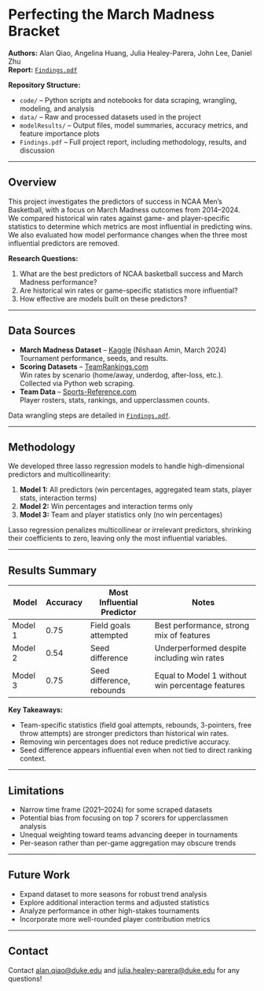 # Perfecting the March Madness Bracket

**Authors:** Alan Qiao, Angelina Huang, Julia Healey-Parera, John Lee, Daniel Zhu  
**Report:** [`Findings.pdf`](./Findings.pdf)  

**Repository Structure:**  
- `code/` – Python scripts and notebooks for data scraping, wrangling, modeling, and analysis  
- `data/` – Raw and processed datasets used in the project  
- `modelResults/` – Output files, model summaries, accuracy metrics, and feature importance plots  
- `Findings.pdf` – Full project report, including methodology, results, and discussion  

---

## Overview
This project investigates the predictors of success in NCAA Men’s Basketball, with a focus on March Madness outcomes from 2014–2024.  
We compared historical win rates against game- and player-specific statistics to determine which metrics are most influential in predicting wins.  
We also evaluated how model performance changes when the three most influential predictors are removed.

**Research Questions:**
1. What are the best predictors of NCAA basketball success and March Madness performance?  
2. Are historical win rates or game-specific statistics more influential?  
3. How effective are models built on these predictors?  

---

## Data Sources
- **March Madness Dataset** – [Kaggle](https://www.kaggle.com) (Nishaan Amin, March 2024)  
  Tournament performance, seeds, and results.  
- **Scoring Datasets** – [TeamRankings.com](https://www.teamrankings.com)  
  Win rates by scenario (home/away, underdog, after-loss, etc.).  
  Collected via Python web scraping.  
- **Team Data** – [Sports-Reference.com](https://www.sports-reference.com/cbb/)  
  Player rosters, stats, rankings, and upperclassmen counts.  

Data wrangling steps are detailed in [`Findings.pdf`](./Findings.pdf).

---

## Methodology
We developed three lasso regression models to handle high-dimensional predictors and multicollinearity:
1. **Model 1:** All predictors (win percentages, aggregated team stats, player stats, interaction terms)  
2. **Model 2:** Win percentages and interaction terms only  
3. **Model 3:** Team and player statistics only (no win percentages)  

Lasso regression penalizes multicollinear or irrelevant predictors, shrinking their coefficients to zero, leaving only the most influential variables.

---

## Results Summary
| Model   | Accuracy | Most Influential Predictor | Notes |
|---------|----------|----------------------------|-------|
| Model 1 | 0.75     | Field goals attempted      | Best performance, strong mix of features |
| Model 2 | 0.54     | Seed difference            | Underperformed despite including win rates |
| Model 3 | 0.75     | Seed difference, rebounds  | Equal to Model 1 without win percentage features |

**Key Takeaways:**
- Team-specific statistics (field goal attempts, rebounds, 3-pointers, free throw attempts) are stronger predictors than historical win rates.  
- Removing win percentages does not reduce predictive accuracy.  
- Seed difference appears influential even when not tied to direct ranking context.

---

## Limitations
- Narrow time frame (2021–2024) for some scraped datasets  
- Potential bias from focusing on top 7 scorers for upperclassmen analysis  
- Unequal weighting toward teams advancing deeper in tournaments  
- Per-season rather than per-game aggregation may obscure trends  

---

## Future Work
- Expand dataset to more seasons for robust trend analysis  
- Explore additional interaction terms and adjusted statistics  
- Analyze performance in other high-stakes tournaments  
- Incorporate more well-rounded player contribution metrics  

---

  
## Contact
Contact alan.qiao@duke.edu and julia.healey-parera@duke.edu for any questions!
